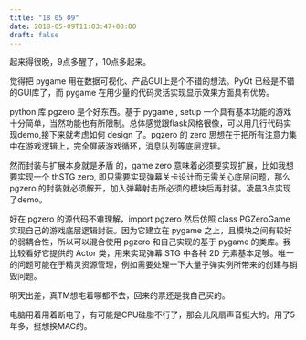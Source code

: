 ```yaml
---
title: "18 05 09"
date: 2018-05-09T11:03:47+08:00
draft: false
---
```


起来得很晚，9点多醒了，10点多起来。

觉得把 pygame 用在数据可视化、产品GUI上是个不错的想法。PyQt 已经是不错的GUI库了，而 pygame 在用少量的代码灵活实现显示效果方面具有优势。

python 库 pgzero 是个好东西。基于 pygame , setup 一个具有基本功能的游戏十分简单，当然功能也有所限制。总体感觉跟flask风格很像，可以用几行代码实现demo,接下来就考虑如何 design 了。pgzero 的 zero 思想在于把所有注意力集中在游戏逻辑上，完全屏蔽游戏循环，消息队列等底层逻辑。

然而封装与扩展本身就是矛盾 的，game zero 意味着必须要实现扩展，比如我想要实现一个 thSTG zero, 即只需要实现弹幕关卡设计而无需关心底层问题，那么 pgzero 的封装就必须解开，加入弹幕射击所必须的模块后再封装。凌晨3点实现了demo。

好在 pgzero 的源代码不难理解，import pgzero 然后仿照 class PGZeroGame 实现自己的游戏底层逻辑封装。因为它建立在 pygame 之上，且模块之间有较好的弱耦合性，所以可以混合使用 pgzero 和自己实现的基于 pygame 的类库。我比较看好它提供的 Actor 类，用来实现弹幕 STG 中各种 2D 元素基本足够。唯一的问题可能在于精灵资源管理，例如需要处理一下大量子弹实例所带来的创建与销毁问题。

明天出差，真TM想宅着哪都不去，回来的票还是我自己买的。

电脑用着用着断电了，有可能是CPU硅脂不行了，那会儿风扇声音挺大的。用了5年多，挺想换MAC的。
